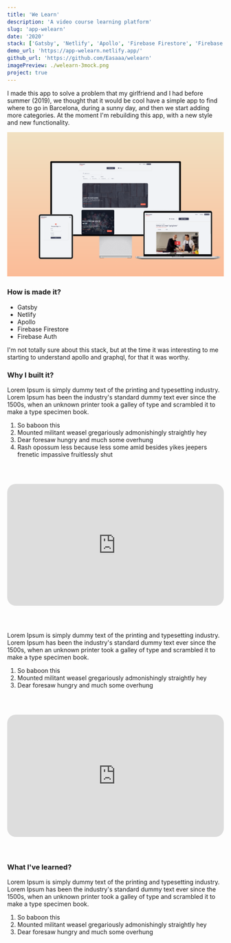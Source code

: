 ```yaml
---
title: 'We Learn'
description: 'A video course learning platform'
slug: 'app-welearn'
date: '2020'
stack: ['Gatsby', 'Netlify', 'Apollo', 'Firebase Firestore', 'Firebase Auth']
demo_url: 'https://app-welearn.netlify.app/'
github_url: 'https://github.com/Easaaa/welearn'
imagePreview: ./welearn-3mock.png
project: true
---
```


I made this app to solve a problem that my girlfriend and I had before summer (2019), we thought that it would be cool have a simple app to find where to go in Barcelona, during a sunny day, and then we start adding more categories. At the moment I'm rebuilding this app, with a new style and new functionality.

![](./welearn-3mock.png)

### How is made it?

- Gatsby
- Netlify
- Apollo
- Firebase Firestore
- Firebase Auth

I'm not totally sure about this stack, but at the time it was interesting to me starting to understand apollo and graphql, for that it was worthy.

<!-- > Far far away, behind the word mountains, far from the countries Vokalia and
> Consonantia, there live the blind texts. Separated they live in Bookmarksgrove
> right at the coast of the Semantics, a large language ocean. -->

### Why I built it?

Lorem Ipsum is simply dummy text of the printing and typesetting industry. Lorem Ipsum has been the industry's standard dummy text ever since the 1500s, when an unknown printer took a galley of type and scrambled it to make a type specimen book.

1.  So baboon this
2.  Mounted militant weasel gregariously admonishingly straightly hey
3.  Dear foresaw hungry and much some overhung
4.  Rash opossum less because less some amid besides yikes jeepers frenetic
    impassive fruitlessly shut

<div class="wistia_responsive_padding" style="padding:56.25% 0 0 0;position:relative;margin:60px 0;border-radius:20px;"><div class="wistia_responsive_wrapper" style="height:100%;left:0;position:absolute;top:0;width:100%;"><iframe src="https://fast.wistia.net/embed/iframe/x5863jmz3c?videoFoam=true" title="Admin Trailer Video" allow="autoplay; fullscreen" allowtransparency="true" frameborder="0" scrolling="no" class="wistia_embed" name="wistia_embed" allowfullscreen msallowfullscreen width="100%" height="100%" style="border-radius:20px; max-width: 720px;max-height: 480px;"></iframe></div></div>
<script src="https://fast.wistia.net/assets/external/E-v1.js" async></script>

Lorem Ipsum is simply dummy text of the printing and typesetting industry. Lorem Ipsum has been the industry's standard dummy text ever since the 1500s, when an unknown printer took a galley of type and scrambled it to make a type specimen book.

1.  So baboon this
2.  Mounted militant weasel gregariously admonishingly straightly hey
3.  Dear foresaw hungry and much some overhung

<div class="wistia_responsive_padding" style="padding:56.25% 0 0 0;position:relative;margin:60px 0;border-radius:20px;"><div class="wistia_responsive_wrapper" style="height:100%;left:0;position:absolute;top:0;width:100%;"><iframe src="https://fast.wistia.net/embed/iframe/pclej2m5yq?videoFoam=true" title="App Trailer Video" allow="autoplay; fullscreen" allowtransparency="true" frameborder="0" scrolling="no" class="wistia_embed" name="wistia_embed" allowfullscreen msallowfullscreen width="100%" height="100%" style="border-radius:20px; max-width: 720px;max-height: 480px;"></iframe></div></div>
<script src="https://fast.wistia.net/assets/external/E-v1.js" async></script>

### What I've learned?

Lorem Ipsum is simply dummy text of the printing and typesetting industry. Lorem Ipsum has been the industry's standard dummy text ever since the 1500s, when an unknown printer took a galley of type and scrambled it to make a type specimen book.

1.  So baboon this
2.  Mounted militant weasel gregariously admonishingly straightly hey
3.  Dear foresaw hungry and much some overhung
